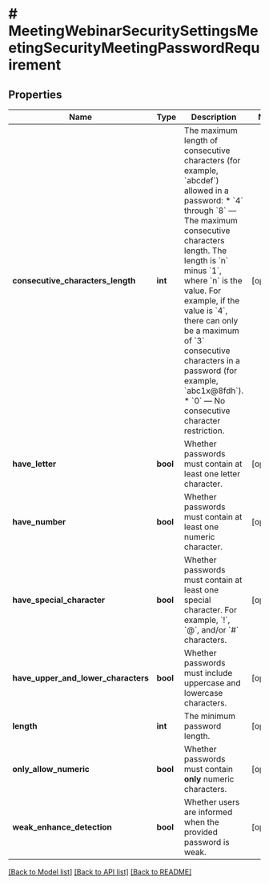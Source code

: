 # # MeetingWebinarSecuritySettingsMeetingSecurityMeetingPasswordRequirement

## Properties

Name | Type | Description | Notes
------------ | ------------- | ------------- | -------------
**consecutive_characters_length** | **int** | The maximum length of consecutive characters (for example, &#x60;abcdef&#x60;) allowed in a password:  * &#x60;4&#x60; through &#x60;8&#x60; — The maximum consecutive characters length. The length is &#x60;n&#x60; minus &#x60;1&#x60;, where &#x60;n&#x60; is the value. For example, if the value is &#x60;4&#x60;, there can only be a maximum of &#x60;3&#x60; consecutive characters in a password (for example, &#x60;abc1x@8fdh&#x60;).  * &#x60;0&#x60; — No consecutive character restriction. | [optional]
**have_letter** | **bool** | Whether passwords must contain at least one letter character. | [optional]
**have_number** | **bool** | Whether passwords must contain at least one numeric character. | [optional]
**have_special_character** | **bool** | Whether passwords must contain at least one special character. For example, &#x60;!&#x60;, &#x60;@&#x60;, and/or &#x60;#&#x60; characters. | [optional]
**have_upper_and_lower_characters** | **bool** | Whether passwords must include uppercase and lowercase characters. | [optional]
**length** | **int** | The minimum password length. | [optional]
**only_allow_numeric** | **bool** | Whether passwords must contain **only** numeric characters. | [optional]
**weak_enhance_detection** | **bool** | Whether users are informed when the provided password is weak. | [optional]

[[Back to Model list]](../../README.md#models) [[Back to API list]](../../README.md#endpoints) [[Back to README]](../../README.md)
